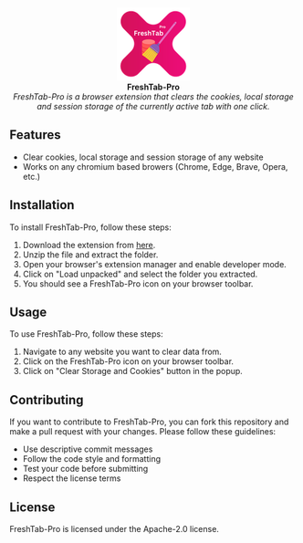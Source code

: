 <p align="center">
  <img width="128" height="128" src="https://raw.githubusercontent.com/L337C0D3R/FreshTab-Pro/main/assets/icon128.png"><br />
  <b>FreshTab-Pro</b><br />
  <i>FreshTab-Pro is a browser extension that clears the cookies, local storage and session storage of the currently active tab with one click.</i>
</p>




## Features

- Clear cookies, local storage and session storage of any website
- Works on any chromium based browers (Chrome, Edge, Brave, Opera, etc.)

## Installation

To install FreshTab-Pro, follow these steps:

1. Download the extension from [here]([https://example.com/freshtab-pro.zip](https://github.com/L337C0D3R/FreshTab-Pro/releases/download/v1.0/FreshTab-Pro_v1.0.zip)).
2. Unzip the file and extract the folder.
3. Open your browser's extension manager and enable developer mode.
4. Click on "Load unpacked" and select the folder you extracted.
5. You should see a FreshTab-Pro icon on your browser toolbar.

## Usage

To use FreshTab-Pro, follow these steps:

1. Navigate to any website you want to clear data from.
2. Click on the FreshTab-Pro icon on your browser toolbar.
3. Click on "Clear Storage and Cookies" button in the popup.

## Contributing

If you want to contribute to FreshTab-Pro, you can fork this repository and make a pull request with your changes. Please follow these guidelines:

- Use descriptive commit messages
- Follow the code style and formatting
- Test your code before submitting
- Respect the license terms

## License

FreshTab-Pro is licensed under the Apache-2.0 license.
